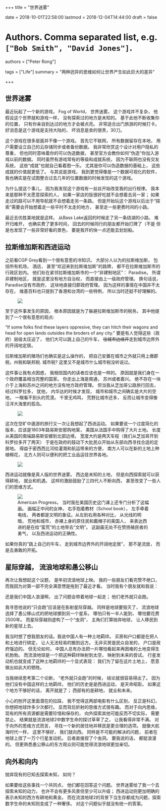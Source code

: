 +++
title = "世界迷雾"

date = 2018-10-01T22:58:00
lastmod = 2018-12-04T14:44:00
draft = false

# Authors. Comma separated list, e.g. `["Bob Smith", "David Jones"]`.
authors = ["Peter Rong"]

tags = ["Life"]
summary = "两种迥异的思维如何让世界产生如此巨大的差异"

+++

## 世界迷雾

最近玩起了一个新的游戏， Fog of World， 世界迷雾。
这个游戏并不复杂， 他假设这个世界就和游戏一样， 没有探索过的地方是未知的。
基于此他不断收集你的位置， 只有你亲自到达过的地方才会被点亮。
非常适合出门旅游的时候打卡。
好消息是这个游戏是支持大陆的， 坏消息是卖的很贵，30刀。

这个游戏在很多层面并不像一个游戏。
首先它不联网， 所有数据留存在本地， 用户需要设立自己的云存储同步或者备份数据。
我非常欣赏这个设计对用户隐私的尊重， 但也同时意味着你的可以伪造数据， 甚至官方会教你如何“伪造”你加入游戏以前的数据。
同时虽然有游戏常有的等级和成就系统， 因为不联网也没有交友系统， 这些“成就”也就自己看着图一乐。
尤其是你可以伪造数据的基础上， 这些成就的价值就更低了。
与其说是游戏， 我到更觉得像是一个数据可视化的软件， 我也确实是在试图整合过去几年的位置数据的时候发现的这个游戏。

为什么提这个事儿， 因为我发现这个游戏有一丝丝开始改变我的出行规律。
我本来是那种不太愿意探索的人， 如果一家店的饭很好吃就不会想着去另一家； 如果走过的路可以不用导航就不会想着走另一条路。
但是开始玩这个游戏以后出于“探索”需要会开始想着走一些平时不太走的地方， 甚至走一些更费时间的小路。

最近去优胜美地就是这样。
从Bass Lake返回的时候走了另一条绕湖的小路。
难开归难开， 也确实费了更多时间， 回去的时候同行的朋友都开始打牌了（不是
但是也发现了一些非常好看的景色， 要是我开的快一点还能去划划船。

## 拉斯维加斯和西进运动

之前看CGP Grey看到一个很有意思的冷知识。
大部分人以为的拉斯维加斯， 包括所有机场， 酒店， 甚至“欢迎来到拉斯维加斯”的路牌， 都不在拉斯维加斯市的行政区划内。
他们处在紧邻拉斯维加斯市的一个“非建制地区”： Paradise。
所谓非建制地区， 就是这里没有地方自治权， 而直接由上一级政府管理。
换句话说， Paradise没有市政府， 这块地直接归郡政府管理。
因为这样的事情在中国并不太存在， 维基百科也只提到了香港和台湾的一些特例， 所以当时还挺不好理解的。

<figure>
  <img src="/img/post/2022-phd4/lifetime-screenshot.jpg"/>
</figure>

至于这件事发生的原因， 根本原因就是为了躲避拉斯维加斯市的税务。 其中他提到了一个很有意思的观点:

 “If some folks find these layers oppresive, they can hitch their wagons and head for open lands outsides the broders of any city."
要是有人觉得这些（政府）层级太压迫了， 他们大可以跳上自己的牛车， ~~往城市边缘开~~走到城市边界外的开阔地定居。

拉斯维加斯的赌场们也确实是这么操作的， 把自己安置在城市之外就只用上缴郡税，州税和联邦税. 城市税? 这里又不是城市什么城市税没听说过。

这件事让我有点困惑， 我相信国内的读者应该也是一样的。 原因就是我们身在一个政府覆盖相当完整的国家。 
你走出上海是南通， 苏州或者嘉兴。 绝不存在一块介于上海和苏州之间的地方没有地方政府管理。
但当我从芝加哥公路旅行回去， 经过科罗拉多， 犹他， 内华达的时候才发现， 城市和城市之间确实是大片的空地， 一眼看不到头的荒漠。
千里无鸡鸣， 荒野比城市还多， 反而让城市变得像汪洋大海里的孤岛。

<figure>
  <img src="/img/post/fog-of-world/lifetime-screenshot.jpg"/>
</figure>

这次在空旷中遨游的旅行又一次让我想起了西进运动。
如果要说一个过度简化的版本，应该是1803年路易斯安那购地案， 美国从法国手中购得了大片土地。
长度从美国的南端路易斯安娜到北部边境， 宽度大约是两天车程（我们从芝加哥开到科罗拉多开了两天）
于是在政府的鼓动下大批民众开始从东部向西寻找合适的定居地。
得益于密西西比河给灌溉和航运带来的方便， 南方人可以在新的土地上种植棉花， 北方人则可以便利的把工业品运往世界各地。

<figure>
  <img src="/img/post/fog-of-world/louisiana-purchase.png"/>
</figure>

西进运动就像是真人版的世界迷雾。 
西边是未知的土地， 但是向西探索就可以获得耕地， 就业和机遇。
这样的激励鼓励了三四代人不断向西， 甚至改变了一些人们的思维方式。

<figure>
  <img src="/img/post/fog-of-world/american-progress.png"/>
  <figcaption>American Progress， 当时我在美国历史这门课上还专门分析了这幅画。 画幅正中间的女神， 右手抱着教材（School book）， 左手牵着电线， 两者都是文明的象征。从左到右用各种对比， 从光线的明暗， 荒地和城市， 赤裸上身的原住民和戴帽子的美国人， 来表达西进的是在给“蛮荒”的土地带去“文明”。  这副画无处不在赞扬殖民者的勇气， 以及西进运动的正确性。</figcaption>
</figure>

如果你真的“跳上自己的牛车， 走到城市边界外的开阔地定居”， 那不是流放， 而是去勇敢的开拓。

## 星际穿越， 流浪地球和愚公移山

再次让我想起这个议题， 是年初流浪地球上映。
我的一些朋友们看完赞不绝口， 而我因为对第一部不完全满意愣是拖到了最近才看。
当时我有个朋友就和我说：

还是我们中国人浪漫啊， 出了问题会带着地球一起走； 他们老外就只会跑。

我寻思他说的“只会跑”应该是在影射星际穿越。 
同样是地球要毁灭了， 流浪地球选择了愚公移山式的把地球挪到另一个星系， 哪怕只有一半人能到， 哪怕要花费2500年。
而星际穿越则虚构了一个“虫洞”， 主角们打算抛弃地球， 让人移民到新的星球上去。

我当时想了想我朋友的话。我说中国人有一种土地羁绊。
买房和户口都是在把人和土地进行绑定， 让人无法轻易的搬到远方。
无非买房是民众自发的， 户口是政府强迫的。
但无论如何， 中国人总有办法把一片哪怕看起来再困难的土地变得生机勃勃。
而流浪地球是一个把这种羁绊映射到太空， 映射到未来的尝试。 
行星发动机也就变成了这种土地羁绊的一个显式表现： 我们为了留在这片土地上， 愿意做出如此大的牺牲。

当我继续思考第二个论断， “老外就只会跑”的时候， 结论就很容易得出了。
因为他们没有中国这样的土地羁绊。 他们的历史是是西进运动， 是天命昭彰。
如果这个地方不够好的话， 离开就是了； 西部有的是耕地， 就业和未来。

小心的刨开这里面潜在的拉踩， 我不觉得这两部电影有什么区别， 反正是科幻， 你想把地球炸多少次都行。
反而背后折射的思维方式很有趣。
而对于向内思维， 现有的所有资源都是需要珍惜和保存的， 向外探索其他可能反而不切实际， 需要禁止。 
结果就是流浪地球2中数字生命的探讨草草了之， 让我看得非常不满。
对于向外的思维方式而言， 寻找一个新的居住地并移民是更合理的选项。 就像大航海时代一样， 这里不够好， 我们就向西。
同样是不可能的解决的问题， 前者在地球上捏了一万个行星发动机， 后者直接捏了个虫洞。
要我说的话， 都挺浪漫的。
但更熟悉愚公移山的东方观众则可能觉得流浪地球更加亲切。

## 向外和向内

抛弃现有的已知去探索未知， 如何？

如果要给这些事找一个共同点， 他们都在回答这个问题。
世界迷雾给了我一个去探索未知的动力， 也许不会有更多风景但至少可以升级； 西进运动则更加明确的表示未知的西方有耕地和黄金。
而在流浪地球2的背景下当生存都成为问题，探索数字生命的未知则变成了一种奢侈。
对这个问题似乎就没有统一的答案。


